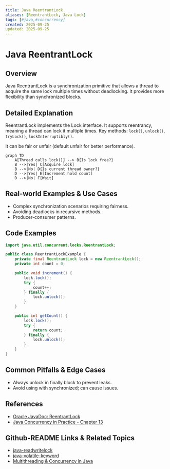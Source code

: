 ```yaml
---
title: Java ReentrantLock
aliases: [ReentrantLock, Java Lock]
tags: [#java,#concurrency]
created: 2025-09-25
updated: 2025-09-25
---
```


# Java ReentrantLock

## Overview

Java ReentrantLock is a synchronization primitive that allows a thread to acquire the same lock multiple times without deadlocking. It provides more flexibility than synchronized blocks.

## Detailed Explanation

ReentrantLock implements the Lock interface. It supports reentrancy, meaning a thread can lock it multiple times. Key methods: `lock()`, `unlock()`, `tryLock()`, `lockInterruptibly()`.

It can be fair or unfair (default unfair for better performance).

```mermaid
graph TD
    A[Thread calls lock()] --> B{Is lock free?}
    B -->|Yes| C[Acquire lock]
    B -->|No| D{Is current thread owner?}
    D -->|Yes| E[Increment hold count]
    D -->|No| F[Wait]
```

## Real-world Examples & Use Cases

- Complex synchronization scenarios requiring fairness.
- Avoiding deadlocks in recursive methods.
- Producer-consumer patterns.

## Code Examples

```java
import java.util.concurrent.locks.ReentrantLock;

public class ReentrantLockExample {
    private final ReentrantLock lock = new ReentrantLock();
    private int count = 0;

    public void increment() {
        lock.lock();
        try {
            count++;
        } finally {
            lock.unlock();
        }
    }

    public int getCount() {
        lock.lock();
        try {
            return count;
        } finally {
            lock.unlock();
        }
    }
}
```

## Common Pitfalls & Edge Cases

- Always unlock in finally block to prevent leaks.
- Avoid using with synchronized; can cause issues.

## References

- [Oracle JavaDoc: ReentrantLock](https://docs.oracle.com/javase/8/docs/api/java/util/concurrent/locks/ReentrantLock.html)
- [Java Concurrency in Practice - Chapter 13](https://www.amazon.com/Java-Concurrency-Practice-Brian-Goetz/dp/0321349601)

## Github-README Links & Related Topics

- [java-readwritelock](java-readwritelock/README.md)
- [java-volatile-keyword](java-volatile-keyword/README.md)
- [Multithreading & Concurrency in Java](../multithreading-and-concurrency-in-java/README.md)